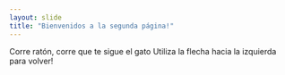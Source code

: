 ```yaml
---
layout: slide
title: "Bienvenidos a la segunda página!"
---
```

Corre ratón, corre que te sigue el gato
Utiliza la flecha hacia la izquierda para volver!
